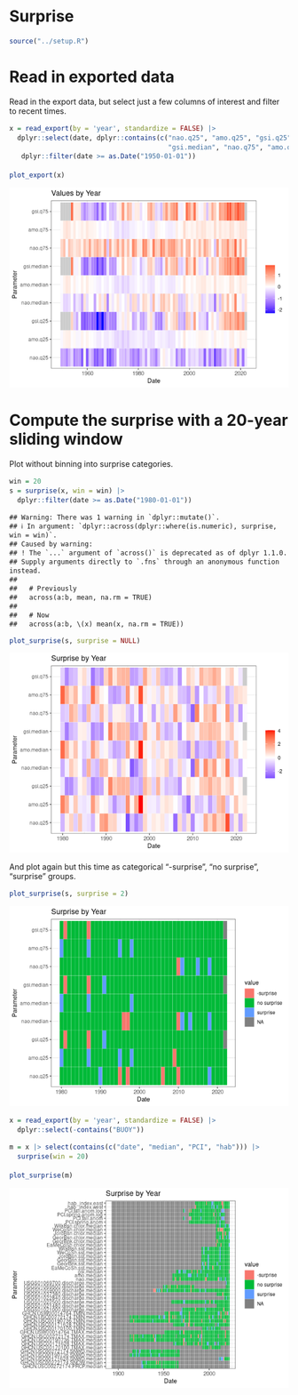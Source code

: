 Surprise
================

``` r
source("../setup.R")
```

# Read in exported data

Read in the export data, but select just a few columns of interest and
filter to recent times.

``` r
x = read_export(by = 'year', standardize = FALSE) |>
  dplyr::select(date, dplyr::contains(c("nao.q25", "amo.q25", "gsi.q25", "nao.median", "amo.median", 
                                        "gsi.median", "nao.q75", "amo.q75", "gsi.q75"))) |>
   dplyr::filter(date >= as.Date("1950-01-01"))

plot_export(x)
```

![](README-surprise_files/figure-gfm/unnamed-chunk-2-1.png)<!-- -->

# Compute the surprise with a 20-year sliding window

Plot without binning into surprise categories.

``` r
win = 20
s = surprise(x, win = win) |>
  dplyr::filter(date >= as.Date("1980-01-01"))
```

    ## Warning: There was 1 warning in `dplyr::mutate()`.
    ## ℹ In argument: `dplyr::across(dplyr::where(is.numeric), surprise, win = win)`.
    ## Caused by warning:
    ## ! The `...` argument of `across()` is deprecated as of dplyr 1.1.0.
    ## Supply arguments directly to `.fns` through an anonymous function instead.
    ## 
    ##   # Previously
    ##   across(a:b, mean, na.rm = TRUE)
    ## 
    ##   # Now
    ##   across(a:b, \(x) mean(x, na.rm = TRUE))

``` r
plot_surprise(s, surprise = NULL)
```

![](README-surprise_files/figure-gfm/unnamed-chunk-3-1.png)<!-- -->

And plot again but this time as categorical “-surprise”, “no surprise”,
“surprise” groups.

``` r
plot_surprise(s, surprise = 2)
```

![](README-surprise_files/figure-gfm/unnamed-chunk-4-1.png)<!-- -->

``` r
x = read_export(by = 'year', standardize = FALSE) |>
  dplyr::select(-contains("BUOY"))
```

``` r
m = x |> select(contains(c("date", "median", "PCI", "hab"))) |>
  surprise(win = 20)

plot_surprise(m)
```

![](README-surprise_files/figure-gfm/unnamed-chunk-6-1.png)<!-- -->
